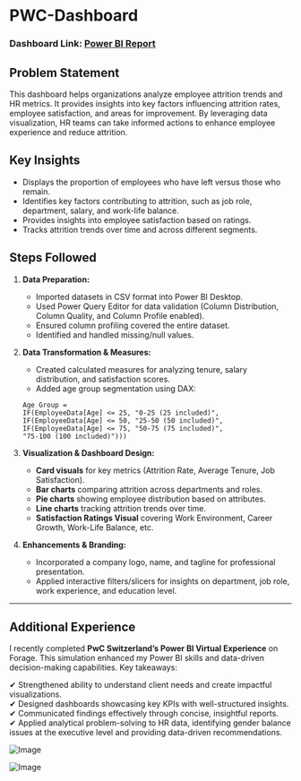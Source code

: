 # PWC-Dashboard
### Dashboard Link: [Power BI Report](https://app.powerbi.com/groups/me/reports/3a2fd3ea-5703-4e8c-b4b4-a633b6c8cbb0/da7990c30001577e006d?experience=power-bi)  

## Problem Statement  

This dashboard helps organizations analyze employee attrition trends and HR metrics. It provides insights into key factors influencing attrition rates, employee satisfaction, and areas for improvement. By leveraging data visualization, HR teams can take informed actions to enhance employee experience and reduce attrition.  

## Key Insights  

- Displays the proportion of employees who have left versus those who remain.  
- Identifies key factors contributing to attrition, such as job role, department, salary, and work-life balance.  
- Provides insights into employee satisfaction based on ratings.  
- Tracks attrition trends over time and across different segments.  

## Steps Followed  

1. **Data Preparation:**  
   - Imported datasets in CSV format into Power BI Desktop.  
   - Used Power Query Editor for data validation (Column Distribution, Column Quality, and Column Profile enabled).  
   - Ensured column profiling covered the entire dataset.  
   - Identified and handled missing/null values.  

2. **Data Transformation & Measures:**  
   - Created calculated measures for analyzing tenure, salary distribution, and satisfaction scores.  
   - Added age group segmentation using DAX:  

   ```DAX
   Age Group =
   IF(EmployeeData[Age] <= 25, "0-25 (25 included)",
   IF(EmployeeData[Age] <= 50, "25-50 (50 included)",
   IF(EmployeeData[Age] <= 75, "50-75 (75 included)",
   "75-100 (100 included)")))
   ```  

3. **Visualization & Dashboard Design:**  
   - **Card visuals** for key metrics (Attrition Rate, Average Tenure, Job Satisfaction).  
   - **Bar charts** comparing attrition across departments and roles.  
   - **Pie charts** showing employee distribution based on attributes.  
   - **Line charts** tracking attrition trends over time.  
   - **Satisfaction Ratings Visual** covering Work Environment, Career Growth, Work-Life Balance, etc.  

4. **Enhancements & Branding:**  
   - Incorporated a company logo, name, and tagline for professional presentation.  
   - Applied interactive filters/slicers for insights on department, job role, work experience, and education level.  

---

## Additional Experience  

I recently completed **PwC Switzerland’s Power BI Virtual Experience** on Forage. This simulation enhanced my Power BI skills and data-driven decision-making capabilities. Key takeaways:  

✔ Strengthened ability to understand client needs and create impactful visualizations.  
✔ Designed dashboards showcasing key KPIs with well-structured insights.  
✔ Communicated findings effectively through concise, insightful reports.  
✔ Applied analytical problem-solving to HR data, identifying gender balance issues at the executive level and providing data-driven recommendations.  

![Image](https://github.com/user-attachments/assets/15e41182-6492-407c-83f1-dee3661d63bc)

![Image](https://github.com/user-attachments/assets/355156fa-bc78-47a2-943e-ac3d02f54a21)
